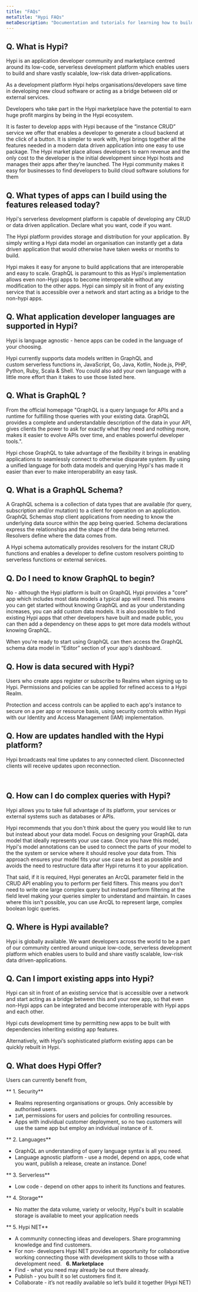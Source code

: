 ```yaml
---
title: "FAQs"
metaTitle: "Hypi FAQs"
metaDescription: "Documentation and tutorials for learning how to build data driven applications on the Hypi platform"
---
```


 ## Q. What is Hypi?

Hypi is an application developer community and marketplace centred around its low-code, serverless development platform which enables users to build and share vastly scalable, low-risk data driven-applications.

As a development platform Hypi helps organisations/developers save time in developing new cloud software or acting as a bridge between old or external services.

Developers who take part in the Hypi marketplace have the potential to earn huge profit margins by being in the Hypi ecosystem.

It is faster to develop apps with Hypi because of the “instance CRUD” service we offer that enables a developer to generate a cloud backend at the click of a button.
It is simpler to work with, Hypi brings together all the features needed in a modern data driven application into one easy to use package.
The Hypi market place allows developers to earn revenue and the only cost to the developer is the initial development since Hypi hosts and manages their apps after they’re launched.
The Hypi community makes it easy for businesses to find developers to build cloud software solutions for them

## Q. What types of apps can I build using the features released today? 
Hypi's serverless development platform is capable of developing any CRUD or data driven application. Declare what you want, code if you want. 

The Hypi platform provides storage and distribution for your application. By simply writing a Hypi data model an organisation can instantly get a data driven application that would otherwise have taken weeks or months to build.

Hypi makes it easy for anyone to build applications that are interoperable and easy to scale. GraphQL is paramount to this as Hypi's implementation allows even non-Hypi apps to become interoperable without any modification to the other apps. Hypi can simply sit in front of any existing service that is accessible over a network and start acting as a bridge to the non-hypi apps. 

 ## Q. What application developer languages are supported in Hypi?
Hypi is language agnostic - hence apps can be coded in the language of your choosing. 

Hypi currently supports data models written in GraphQL and custom serverless functions in, JavaScript, Go, Java, Kotlin, Node.js, PHP, Python, Ruby, Scala & Shell. You could also add your own language with a little more effort than it takes to use those listed here.

 ## Q. What is GraphQL ? 
From the official homepage "GraphQL is a query language for APIs and a runtime for fulfilling those queries with your existing data. GraphQL provides a complete and understandable description of the data in your API, gives clients the power to ask for exactly what they need and nothing more, makes it easier to evolve APIs over time, and enables powerful developer tools.".

Hypi chose GraphQL to take advantage of the flexibility it brings in enabling applications to seamlessly connect to otherwise disparate system. By using a unified language for both data models and querying Hypi's has made it easier than ever to make interoperability an easy task.

 ## Q. What is a GraphQL Schema? 

A GraphQL schema is a collection of data types that are available (for query, subscription and/or mutation) to a client for operation on an application. GraphQL Schemas stop client applications from needing to know the underlying data source within the app being queried. Schema declarations express the relationships and the shape of the data being returned. Resolvers define where the data comes from. 

A Hypi schema automatically provides resolvers for the instant CRUD functions and enables a developer to define custom resolvers pointing to serverless functions or external services. 

 ## Q. Do I need to know GraphQL to begin? 

No - although the Hypi platform is built on GraphQL Hypi provides a "core" app which includes most data models a typical app will need. This means you can get started without knowing GraphQL and as your understanding increases, you can add custom data models. It is also possible to find existing Hypi apps that other developers have built and made public, you can then add a dependency on these apps to get more data models without knowing GraphQL.



When you're ready to start using GraphQL can then access the GraphQL schema data model in “Editor” section of your app's dashboard.  

## Q. How is data secured with Hypi? 

Users who create apps register or subscribe to Realms when signing up to Hypi. Permissions and policies can be applied for refined access to a Hypi Realm.

Protection and access controls can be applied to each app's instance to secure on a per app or resource basis, using security controls within Hypi with our Identity and Access Management (IAM) implementation. 



## Q. How are updates handled with the Hypi platform?
Hypi broadcasts real time updates to any connected client. Disconnected clients will receive updates upon reconnection. 

 
## Q. How can I do complex queries with Hypi? 
Hypi allows you to take full advantage of its platform, your services or external systems such as databases or APIs.

Hypi recommends that you don't think about the query you would like to run but instead about your data model. Focus on designing your GraphQL data model that ideally represents your use case. Once you have this model, Hypi's model annotations can be used to connect the parts of your model to the the system or service where it should resolve your data from. This approach ensures your model fits your use case as best as possible and avoids the need to restructure data after Hypi returns it to your application.



That said, if it is required, Hypi generates an ArcQL parameter field in the CRUD API enabling you to perform per field filters. This means you don't need to write one large complex query but instead perform filtering at the field level making your queries simpler to understand and maintain. In cases where this isn't possible, you can use ArcQL to represent large, complex boolean logic queries.

## Q. Where is Hypi available?
Hypi is globally available. We want developers across the world to be a part of our community centred around unique low-code, serverless development platform which enables users to build and share vastly scalable, low-risk data driven-applications. 

## Q. Can I import existing apps into Hypi? 
Hypi can sit in front of an existing service that is accessible over a network and start acting as a bridge between this and your new app, so that even non-Hypi apps can be integrated and become interoperable with Hypi apps and each other.

Hypi cuts development time by permitting new apps to be built with dependencies inheriting existing app features. 

Alternatively, with Hypi’s sophisticated platform existing apps can be quickly rebuilt in Hypi.



## Q. What does Hypi Offer? 
Users can currently benefit from, 

** 1. Security** 
* Realms representing organisations or groups. Only accessible by authorised users. 
* `IaM`, permissions for users and policies for controlling resources. 
* Apps with individual customer deployment, so no two customers will use the same app but employ an individual instance of it. 

** 2. Languages** 
* GraphQL an understanding of query language syntax is all you need. 
* Language agnostic platform - use a model, depend on apps, code what you want, publish a release, create an instance. Done!

** 3. Serverless** 
* Low code - depend on other apps to inherit its functions and features. 

** 4. Storage** 
* No matter the data volume, variety or velocity, Hypi's built in scalable storage is available to meet your application needs

** 5. Hypi NET** 
* A community connecting ideas and developers. Share programming knowledge and find customers. 
* For non- developers Hypi NET provides an opportunity for collaborative working connecting those with development skills to those with a development need.
 
**6. Marketplace**
* Find - what you need may already be out there already. 
* Publish - you built it so let customers find it.
* Collaborate - it’s not readily available so let’s build it together (Hypi NET)
